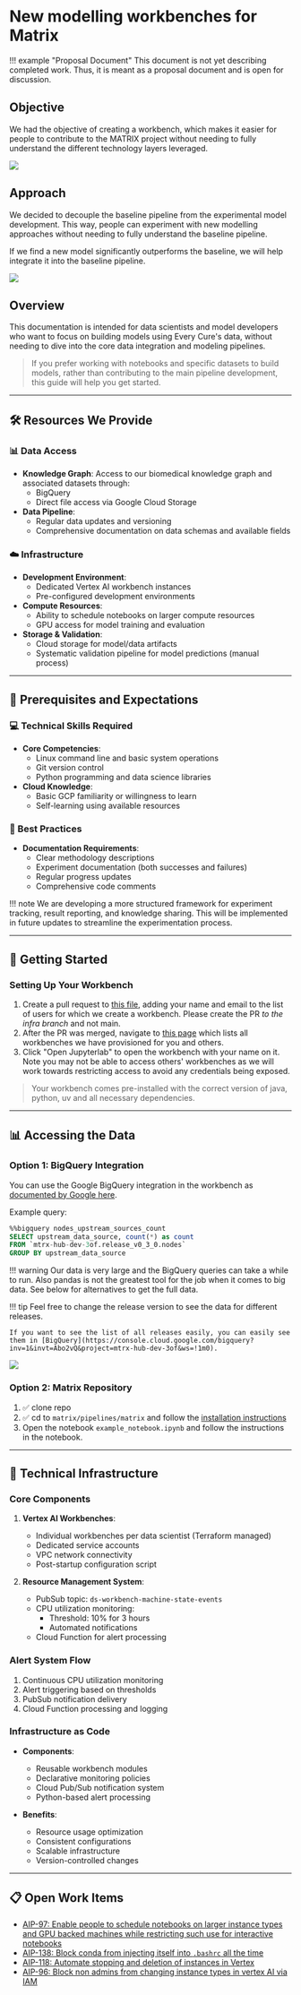 # New modelling workbenches for Matrix

!!! example "Proposal Document"
    This document is not yet describing completed work. Thus, it is meant as a proposal document and is open for discussion.

   
## Objective

We had the objective of creating a workbench, which makes it easier for people to
contribute to the MATRIX project without needing to fully understand the different
technology layers leveraged.

![](../assets/img/workbench_changes.excalidraw.svg)

## Approach

We decided to decouple the baseline pipeline from the experimental model development. This way, people can experiment with new modelling approaches without needing to fully understand the baseline pipeline.

If we find a new model significantly outperforms the baseline, we will help integrate it into the baseline pipeline.

![](../assets/img/workbench_changes_pipeline_cutout.excalidraw.svg)


## Overview

This documentation is intended for data scientists and model developers who want to focus
on building models using Every Cure's data, without needing to dive into the core data
integration and modeling pipelines.

> If you prefer working with notebooks and specific datasets to build models, rather than
> contributing to the main pipeline development, this guide will help you get started.

---

## 🛠️ Resources We Provide

### 📊 Data Access

- **Knowledge Graph**: Access to our biomedical knowledge graph and associated datasets through:
    - BigQuery 
    - Direct file access via Google Cloud Storage
- **Data Pipeline**: 
    - Regular data updates and versioning
    - Comprehensive documentation on data schemas and available fields

### ☁️ Infrastructure

- **Development Environment**:
    - Dedicated Vertex AI workbench instances
    - Pre-configured development environments
- **Compute Resources**:
    - Ability to schedule notebooks on larger compute resources
    - GPU access for model training and evaluation
- **Storage & Validation**:
    - Cloud storage for model/data artifacts
    - Systematic validation pipeline for model predictions (manual process)

---

## 🎯 Prerequisites and Expectations

### 💻 Technical Skills Required
- **Core Competencies**:
    - Linux command line and basic system operations
    - Git version control
    - Python programming and data science libraries
- **Cloud Knowledge**:
    - Basic GCP familiarity or willingness to learn
    - Self-learning using available resources

### 📝 Best Practices
- **Documentation Requirements**:
    - Clear methodology descriptions
    - Experiment documentation (both successes and failures)
    - Regular progress updates
    - Comprehensive code comments

!!! note
    We are developing a more structured framework for experiment tracking, result reporting, and knowledge sharing. This will be implemented in future updates to streamline the experimentation process.

---

## 🚀 Getting Started

### Setting Up Your Workbench

<!-- TODO check the link after merging -->
1. Create a pull request to [this
   file](https://github.com/everycure-org/matrix/edit/infra/infra/deployments/wg2/workbenches.tf),
   adding your name and email to the list of users for which we create a workbench. Please
   create the PR _to the infra branch_ and not main.
2. After the PR was merged, navigate to [this
   page](https://console.cloud.google.com/vertex-ai/workbench/instances?inv=1&invt=AboxFQ&project=mtrx-wg2-modeling-dev-9yj)
   which lists all workbenches we have provisioned for you and others.
3. Click "Open Jupyterlab" to open the workbench with your name on it. Note you may not
   be able to access others' workbenches as we will work towards restricting access to avoid
   any credentials being exposed.

> Your workbench comes pre-installed with the correct version of java, python, uv and all necessary dependencies.

---

## 📊 Accessing the Data 

### Option 1: BigQuery Integration

You can use the Google BigQuery integration in the workbench as [documented by Google here](https://cloud.google.com/vertex-ai/docs/workbench/instances/bigquery).

Example query:
```sql
%%bigquery nodes_upstream_sources_count
SELECT upstream_data_source, count(*) as count 
FROM `mtrx-hub-dev-3of.release_v0_3_0.nodes` 
GROUP BY upstream_data_source
```

!!! warning
    Our data is very large and the BigQuery queries can take a while to run. Also pandas is not the greatest tool for the job when it comes to big data. See below for alternatives to get the full data.

!!! tip
    Feel free to change the release version to see the data for different releases.
    
    If you want to see the list of all releases easily, you can easily see them in [BigQuery](https://console.cloud.google.com/bigquery?inv=1&invt=Abo2vQ&project=mtrx-hub-dev-3of&ws=!1m0).
    
![](../assets/img/bq_datasets.png)

### Option 2: Matrix Repository

1. :white_check_mark: clone repo
2. :white_check_mark: cd to `matrix/pipelines/matrix` and follow the [installation instructions](../onboarding/local-setup.md)
3. Open the notebook `example_notebook.ipynb` and follow the instructions in the notebook.

---

## 🔧 Technical Infrastructure

### Core Components

1. **Vertex AI Workbenches**: 
    - Individual workbenches per data scientist (Terraform managed)
    - Dedicated service accounts
    - VPC network connectivity
    - Post-startup configuration script

2. **Resource Management System**:
    - PubSub topic: `ds-workbench-machine-state-events`
    - CPU utilization monitoring:
        - Threshold: 10% for 3 hours
        - Automated notifications
    - Cloud Function for alert processing

### Alert System Flow

1. Continuous CPU utilization monitoring
2. Alert triggering based on thresholds
3. PubSub notification delivery
4. Cloud Function processing and logging

### Infrastructure as Code

- **Components**:
    - Reusable workbench modules
    - Declarative monitoring policies
    - Cloud Pub/Sub notification system
    - Python-based alert processing

- **Benefits**:
    - Resource usage optimization
    - Consistent configurations
    - Scalable infrastructure
    - Version-controlled changes

---

## 📋 Open Work Items

- [AIP-97: Enable people to schedule notebooks on larger instance types and GPU backed machines while restricting such use for interactive notebooks](https://linear.app/everycure/issue/AIP-97/enable-people-to-schedule-notebooks-on-larger-instance-types-and-gpu)
- [AIP-138: Block conda from injecting itself into `.bashrc` all the time](https://linear.app/everycure/issue/AIP-138/block-conda-from-injecting-itself-into-bashrc-all-the-time)
- [AIP-118: Automate stopping and deletion of instances in Vertex](https://linear.app/everycure/issue/AIP-118/automate-stopping-and-deletion-of-instances-in-vertex)
- [AIP-96: Block non admins from changing instance types in vertex AI via IAM](https://linear.app/everycure/issue/AIP-96/block-non-admins-from-changing-instance-types-in-vertex-ai-via-iam)